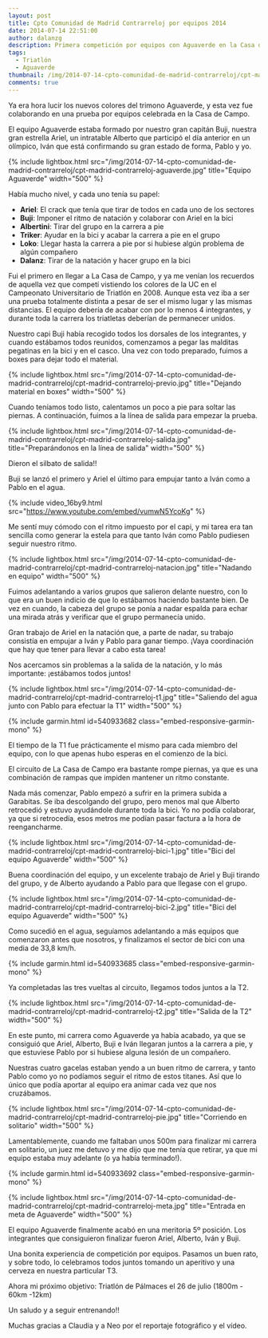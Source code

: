 ```yaml
---
layout: post
title: Cpto Comunidad de Madrid Contrarreloj por equipos 2014
date: 2014-07-14 22:51:00
author: dalanzg
description: Primera competición por equipos con Aguaverde en la Casa de Campo finalizando en 5º posición.
tags:
  - Triatlón
  - Aguaverde
thumbnail: /img/2014-07-14-cpto-comunidad-de-madrid-contrarreloj/cpt-madrid-contrarreloj-aguaverde.jpg
comments: true
---
```


Ya era hora lucir los nuevos colores del trimono Aguaverde, y esta vez fue colaborando en una prueba por equipos celebrada en la Casa de Campo.

El equipo Aguaverde estaba formado por nuestro gran capitán Buji, nuestra gran estrella Ariel, un intratable Alberto que participó el día anterior en un olímpico, Iván que está confirmando su gran estado de forma, Pablo y yo.

{% include lightbox.html src="/img/2014-07-14-cpto-comunidad-de-madrid-contrarreloj/cpt-madrid-contrarreloj-aguaverde.jpg" title="Equipo Aguaverde" width="500" %}

Había mucho nivel, y cada uno tenía su papel:

  - **Ariel**: El crack que tenía que tirar de todos en cada uno de los sectores
  - **Buji**: Imponer el ritmo de natación y colaborar con Ariel en la bici
  - **Albertini**: Tirar del grupo en la carrera a pie
  - **Triker**: Ayudar en la bici y acabar la carrera a pie en el grupo
  - **Loko**: Llegar hasta la carrera a pie por si hubiese algún problema de algún compañero
  - **Dalanz**: Tirar de la natación y hacer grupo en la bici

Fui el primero en llegar a La Casa de Campo, y ya me venían los recuerdos de aquella vez que competí vistiendo los colores de la UC en el Campeonato Universitario de Triatlón en 2008. Aunque esta vez iba a ser una prueba totalmente distinta a pesar de ser el mismo lugar y las mismas distancias. El equipo debería de acabar con por lo menos 4 integrantes, y durante toda la carrera los triatletas deberían de permanecer unidos.

Nuestro capi Buji había recogido todos los dorsales de los integrantes, y cuando estábamos todos reunidos, comenzamos a pegar las malditas pegatinas en la bici y en el casco. Una vez con todo preparado, fuimos a boxes para dejar todo el material.

{% include lightbox.html src="/img/2014-07-14-cpto-comunidad-de-madrid-contrarreloj/cpt-madrid-contrarreloj-previo.jpg" title="Dejando material en boxes" width="500" %}

Cuando teníamos todo listo, calentamos un poco a pie para soltar las piernas. A continuación, fuimos a la línea de salida para empezar la prueba.

{% include lightbox.html src="/img/2014-07-14-cpto-comunidad-de-madrid-contrarreloj/cpt-madrid-contrarreloj-salida.jpg" title="Preparándonos en la línea de salida" width="500" %}

Dieron el silbato de salida!!

Buji se lanzó el primero y Ariel el último para empujar tanto a Iván como a Pablo en el agua.

{% include video_16by9.html src="https://www.youtube.com/embed/vumwN5YcoKg" %}

Me sentí muy cómodo con el ritmo impuesto por el capi, y mi tarea era tan sencilla como generar la estela para que tanto Iván como Pablo pudiesen seguir nuestro ritmo.

{% include lightbox.html src="/img/2014-07-14-cpto-comunidad-de-madrid-contrarreloj/cpt-madrid-contrarreloj-natacion.jpg" title="Nadando en equipo" width="500" %}

Fuimos adelantando a varios grupos que salieron delante nuestro, con lo que era un buen indicio de que lo estábamos haciendo bastante bien. De vez en cuando, la cabeza del grupo se ponía a nadar espalda para echar una mirada atrás y verificar que el grupo permanecía unido.

Gran trabajo de Ariel en la natación que, a parte de nadar, su trabajo consistía en empujar a Iván y Pablo para ganar tiempo. ¡Vaya coordinación que hay que tener para llevar a cabo esta tarea!

Nos acercamos sin problemas a la salida de la natación, y lo más importante: ¡estábamos todos juntos!

{% include lightbox.html src="/img/2014-07-14-cpto-comunidad-de-madrid-contrarreloj/cpt-madrid-contrarreloj-t1.jpg" title="Saliendo del agua junto con Pablo para efectuar la T1" width="500" %}

{% include garmin.html id=540933682 class="embed-responsive-garmin-mono" %}

El tiempo de la T1 fue prácticamente el mismo para cada miembro del equipo, con lo que apenas hubo esperas en el comienzo de la bici.

El circuito de La Casa de Campo era bastante rompe piernas, ya que es una combinación de rampas que impiden mantener un ritmo constante.

Nada más comenzar, Pablo empezó a sufrir en la primera subida a Garabitas. Se iba descolgando del grupo, pero menos mal que Alberto retrocedió y estuvo ayudándole durante toda la bici. Yo no podía colaborar, ya que si retrocedía, esos metros me podían pasar factura a la hora de reengancharme.

{% include lightbox.html src="/img/2014-07-14-cpto-comunidad-de-madrid-contrarreloj/cpt-madrid-contrarreloj-bici-1.jpg" title="Bici del equipo Aguaverde" width="500" %}

Buena coordinación del equipo, y un excelente trabajo de Ariel y Buji tirando del grupo, y de Alberto ayudando a Pablo para que llegase con el grupo.

{% include lightbox.html src="/img/2014-07-14-cpto-comunidad-de-madrid-contrarreloj/cpt-madrid-contrarreloj-bici-2.jpg" title="Bici del equipo Aguaverde" width="500" %}

Como sucedió en el agua, seguíamos adelantando a más equipos que comenzaron antes que nosotros, y finalizamos el sector de bici con una media de 33,8 km/h.

{% include garmin.html id=540933685 class="embed-responsive-garmin-mono" %}

Ya completadas las tres vueltas al circuito, llegamos todos juntos a la T2.

{% include lightbox.html src="/img/2014-07-14-cpto-comunidad-de-madrid-contrarreloj/cpt-madrid-contrarreloj-t2.jpg" title="Salida de la T2" width="500" %}

En este punto, mi carrera como Aguaverde ya había acabado, ya que se consiguió que Ariel, Alberto, Buji e Iván llegaran juntos a la carrera a pie, y que estuviese Pablo por si hubiese alguna lesión de un compañero.

Nuestras cuatro gacelas estaban yendo a un buen ritmo de carrera, y tanto Pablo como yo no podíamos seguir el ritmo de estos titanes. Así que lo único que podía aportar al equipo era animar cada vez que nos cruzábamos.

{% include lightbox.html src="/img/2014-07-14-cpto-comunidad-de-madrid-contrarreloj/cpt-madrid-contrarreloj-pie.jpg" title="Corriendo en solitario" width="500" %}

Lamentablemente, cuando me faltaban unos 500m para finalizar mi carrera en solitario, un juez me detuvo y me dijo que me tenía que retirar, ya que mi equipo estaba muy adelante (o ya había terminado!).

{% include garmin.html id=540933692 class="embed-responsive-garmin-mono" %}

{% include lightbox.html src="/img/2014-07-14-cpto-comunidad-de-madrid-contrarreloj/cpt-madrid-contrarreloj-meta.jpg" title="Entrada en meta de Aguaverde" width="500" %}

El equipo Aguaverde finalmente acabó en una meritoria 5º posición. Los integrantes que consiguieron finalizar fueron Ariel, Alberto, Iván y Buji.

Una bonita experiencia de competición por equipos. Pasamos un buen rato, y sobre todo, lo celebramos todos juntos tomando un aperitivo y una cerveza en nuestra particular T3.

Ahora mi próximo objetivo: Triatlón de Pálmaces el 26 de julio (1800m - 60km -12km)

Un saludo y a seguir entrenando!!

Muchas gracias a Claudia y a Neo por el reportaje fotográfico y el vídeo.
